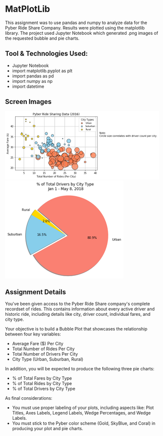 # MatPlotLib
This assignment was to use pandas and numpy to analyze data for the Pyber Ride Share Company.    Results were plotted using the matplotlib library.   The project used Jupyter Notebook which generated .png images of the requested bubble and pie charts.

## Tool & Technologies Used: 

* Jupyter Notebook
* import matplotlib.pyplot as plt
* import pandas as pd
* import numpy as np
* import datetime

## Screen Images

![bubbleChart](scatter_RideByCity.png)
![pieChart1](pie3_DriversByCityType.png)

## Assignment Details

You've been given access to the Pyber Ride Share company's complete recordset of rides. This contains information about every active driver and historic ride, including details like city, driver count, individual fares, and city type.

Your objective is to build a Bubble Plot that showcases the relationship between four key variables:

* Average Fare ($) Per City
* Total Number of Rides Per City
* Total Number of Drivers Per City
* City Type (Urban, Suburban, Rural)

In addition, you will be expected to produce the following three pie charts:

* % of Total Fares by City Type
* % of Total Rides by City Type
* % of Total Drivers by City Type

As final considerations:

* You must use proper labeling of your plots, including aspects like: Plot Titles, Axes Labels, Legend Labels, Wedge Percentages, and Wedge Labels.
* You must stick to the Pyber color scheme (Gold, SkyBlue, and Coral) in producing your plot and pie charts.

